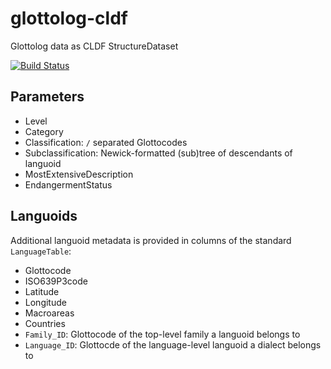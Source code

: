 # glottolog-cldf
Glottolog data as CLDF StructureDataset

[![Build Status](https://travis-ci.org/glottolog/glottolog-cldf.svg?branch=master)](https://travis-ci.org/glottolog/glottolog-cldf)


## Parameters

- Level
- Category
- Classification: `/` separated Glottocodes
- Subclassification: Newick-formatted (sub)tree of descendants of languoid
- MostExtensiveDescription
- EndangermentStatus


## Languoids

Additional languoid metadata is provided in columns of the standard `LanguageTable`:
- Glottocode
- ISO639P3code
- Latitude
- Longitude
- Macroareas
- Countries
- `Family_ID`: Glottocode of the top-level family a languoid belongs to
- `Language_ID`: Glottocde of the language-level languoid a dialect belongs to

